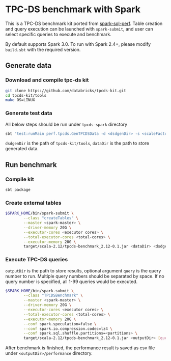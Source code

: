 # TPC-DS benchmark with Spark #

This is a TPC-DS benchmark kit ported from [spark-sql-perf](https://github.com/databricks/spark-sql-perf "spark-sql-perf"). Table creation and query execution can be launched with `spark-submit`, and user can select specific queries to execute and benchmark.

By default supports Spark 3.0. To run with Spark 2.4+, please modify `build.sbt` with the required version.

## Generate data ##

### Download and compile tpc-ds kit ###
```bash
git clone https://github.com/databricks/tpcds-kit.git
cd tpcds-kit/tools
make OS=LINUX
```
### Generate test data ###
All below steps should be run under `tpcds-spark` directory
```bash
sbt "test:runMain perf.tpcds.GenTPCDSData -d <dsdgenDir> -s <scaleFactor> -l <dataDir> -f parquet"
```
`dsdgenDir` is the path of `tpcds-kit/tools`, `dataDir` is the path to store generated data.

## Run benchmark ##
### Compile kit ###
```bash
sbt package
```
### Create external tables ###
```bash
$SPARK_HOME/bin/spark-submit \
        --class "createTables" \
        --master <spark-master> \
        --driver-memory 20G \
        --executor-cores <executor cores> \
        --total-executor-cores <total-cores> \
        --executor-memory 20G \
        target/scala-2.12/tpcds-benchmark_2.12-0.1.jar <dataDir> <dsdgenDir> <scaleFactor>
```
### Execute TPC-DS queries ###
`outputDir` is the path to store results, optional argument `query` is the query number to run. Multiple query numbers should be separated by space. If no query number is specified, all 1-99 queries would be executed.
```bash
$SPARK_HOME/bin/spark-submit \
        --class "TPCDSBenchmark" \
        --master <spark-master> \
        --driver-memory 20G \
        --executor-cores <executor cores> \
        --total-executor-cores <total-cores> \
        --executor-memory 20G \
        --conf spark.speculation=false \
        --conf spark.io.compression.codec=lz4 \
        --conf spark.sql.shuffle.partitions=<partitions> \
        target/scala-2.12/tpcds-benchmark_2.12-0.1.jar <outputDir> [query]
```
After benchmark is finished, the performance result is saved as csv file under `<outputDir>/performance` directory.
